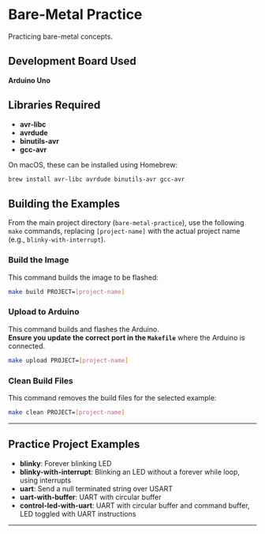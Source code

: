 # Bare-Metal Practice

Practicing bare-metal concepts.

## Development Board Used
**Arduino Uno**

## Libraries Required

- **avr-libc**
- **avrdude**
- **binutils-avr**
- **gcc-avr**

On macOS, these can be installed using Homebrew:
```sh
brew install avr-libc avrdude binutils-avr gcc-avr
```

## Building the Examples

From the main project directory (`bare-metal-practice`), use the following `make` commands, replacing `[project-name]` with the actual project name (e.g., `blinky-with-interrupt`).

### **Build the Image**
This command builds the image to be flashed:
```sh
make build PROJECT=[project-name]
```

### **Upload to Arduino**
This command builds and flashes the Arduino.  
**Ensure you update the correct port in the `Makefile`** where the Arduino is connected.
```sh
make upload PROJECT=[project-name]
```

### **Clean Build Files**
This command removes the build files for the selected example:
```sh
make clean PROJECT=[project-name]
```

---

## **Practice Project Examples**

- **blinky**: Forever blinking LED  
- **blinky-with-interrupt**: Blinking an LED without a forever while loop, using interrupts
- **uart**: Send a null terminated string over USART
- **uart-with-buffer**: UART with circular buffer
- **control-led-with-uart**: UART with circular buffer and command buffer, LED toggled with UART instructions

---
